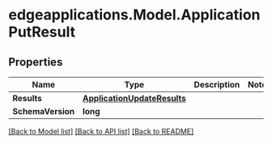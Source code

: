 # edgeapplications.Model.ApplicationPutResult

## Properties

Name | Type | Description | Notes
------------ | ------------- | ------------- | -------------
**Results** | [**ApplicationUpdateResults**](ApplicationUpdateResults.md) |  | 
**SchemaVersion** | **long** |  | 

[[Back to Model list]](../README.md#documentation-for-models) [[Back to API list]](../README.md#documentation-for-api-endpoints) [[Back to README]](../README.md)

